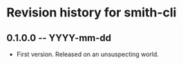 # Revision history for smith-cli

## 0.1.0.0  -- YYYY-mm-dd

* First version. Released on an unsuspecting world.
